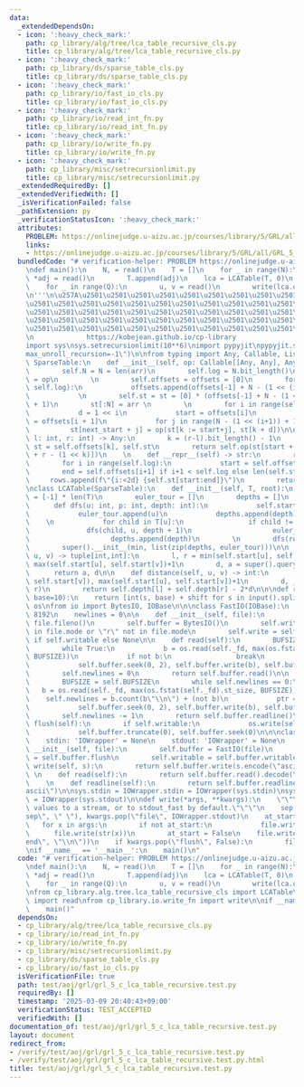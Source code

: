 ```yaml
---
data:
  _extendedDependsOn:
  - icon: ':heavy_check_mark:'
    path: cp_library/alg/tree/lca_table_recursive_cls.py
    title: cp_library/alg/tree/lca_table_recursive_cls.py
  - icon: ':heavy_check_mark:'
    path: cp_library/ds/sparse_table_cls.py
    title: cp_library/ds/sparse_table_cls.py
  - icon: ':heavy_check_mark:'
    path: cp_library/io/fast_io_cls.py
    title: cp_library/io/fast_io_cls.py
  - icon: ':heavy_check_mark:'
    path: cp_library/io/read_int_fn.py
    title: cp_library/io/read_int_fn.py
  - icon: ':heavy_check_mark:'
    path: cp_library/io/write_fn.py
    title: cp_library/io/write_fn.py
  - icon: ':heavy_check_mark:'
    path: cp_library/misc/setrecursionlimit.py
    title: cp_library/misc/setrecursionlimit.py
  _extendedRequiredBy: []
  _extendedVerifiedWith: []
  _isVerificationFailed: false
  _pathExtension: py
  _verificationStatusIcon: ':heavy_check_mark:'
  attributes:
    PROBLEM: https://onlinejudge.u-aizu.ac.jp/courses/library/5/GRL/all/GRL_5_C
    links:
    - https://onlinejudge.u-aizu.ac.jp/courses/library/5/GRL/all/GRL_5_C
  bundledCode: "# verification-helper: PROBLEM https://onlinejudge.u-aizu.ac.jp/courses/library/5/GRL/all/GRL_5_C\n\
    \ndef main():\n    N, = read()\n    T = []\n    for _ in range(N):\n        k,\
    \ *adj = read()\n        T.append(adj)\n    lca = LCATable(T, 0)\n    Q, = read()\n\
    \    for _ in range(Q):\n        u, v = read()\n        write(lca.query(u,v)[0])\n\
    \n'''\n\u257A\u2501\u2501\u2501\u2501\u2501\u2501\u2501\u2501\u2501\u2501\u2501\
    \u2501\u2501\u2501\u2501\u2501\u2501\u2501\u2501\u2501\u2501\u2501\u2501\u2501\
    \u2501\u2501\u2501\u2501\u2501\u2501\u2501\u2501\u2501\u2501\u2501\u2501\u2501\
    \u2501\u2501\u2501\u2501\u2501\u2501\u2501\u2501\u2501\u2501\u2501\u2501\u2501\
    \u2501\u2501\u2501\u2501\u2501\u2501\u2501\u2501\u2501\u2501\u2501\u2501\u2578\
    \n             https://kobejean.github.io/cp-library               \n'''\n\n\n\
    import sys\nsys.setrecursionlimit(10**6)\nimport pypyjit\npypyjit.set_param(\"\
    max_unroll_recursion=-1\")\n\nfrom typing import Any, Callable, List\n\nclass\
    \ SparseTable:\n    def __init__(self, op: Callable[[Any, Any], Any], arr: List[Any]):\n\
    \        self.N = N = len(arr)\n        self.log = N.bit_length()\n        self.op\
    \ = op\n        \n        self.offsets = offsets = [0]\n        for i in range(1,\
    \ self.log):\n            offsets.append(offsets[-1] + N - (1 << (i-1)) + 1)\n\
    \            \n        self.st = st = [0] * (offsets[-1] + N - (1 << (self.log-1))\
    \ + 1)\n        st[:N] = arr \n        \n        for i in range(self.log - 1):\n\
    \            d = 1 << i\n            start = offsets[i]\n            next_start\
    \ = offsets[i + 1]\n            for j in range(N - (1 << (i+1)) + 1):\n      \
    \          st[next_start + j] = op(st[k := start+j], st[k + d])\n\n    def query(self,\
    \ l: int, r: int) -> Any:\n        k = (r-l).bit_length() - 1\n        start,\
    \ st = self.offsets[k], self.st\n        return self.op(st[start + l], st[start\
    \ + r - (1 << k)])\n    \n    def __repr__(self) -> str:\n        rows = []\n\
    \        for i in range(self.log):\n            start = self.offsets[i]\n    \
    \        end = self.offsets[i+1] if i+1 < self.log else len(self.st)\n       \
    \     rows.append(f\"{i:<2d} {self.st[start:end]}\")\n        return '\\n'.join(rows)\n\
    \nclass LCATable(SparseTable):\n    def __init__(self, T, root):\n        self.start\
    \ = [-1] * len(T)\n        euler_tour = []\n        depths = []\n        \n  \
    \      def dfs(u: int, p: int, depth: int):\n            self.start[u] = len(euler_tour)\n\
    \            euler_tour.append(u)\n            depths.append(depth)\n        \
    \    \n            for child in T[u]:\n                if child != p:\n      \
    \              dfs(child, u, depth + 1)\n                    euler_tour.append(u)\n\
    \                    depths.append(depth)\n        \n        dfs(root, -1, 0)\n\
    \        super().__init__(min, list(zip(depths, euler_tour)))\n\n    def query(self,\
    \ u, v) -> tuple[int,int]:\n        l, r = min(self.start[u], self.start[v]),\
    \ max(self.start[u], self.start[v])+1\n        d, a = super().query(l, r)\n  \
    \      return a, d\n\n    def distance(self, u, v) -> int:\n        l, r = min(self.start[u],\
    \ self.start[v]), max(self.start[u], self.start[v])+1\n        d, _ = super().query(l,\
    \ r)\n        return self.depth[l] + self.depth[r] - 2*d\n\n\ndef read(shift=0,\
    \ base=10):\n    return [int(s, base) + shift for s in input().split()]\nimport\
    \ os\nfrom io import BytesIO, IOBase\n\n\nclass FastIO(IOBase):\n    BUFSIZE =\
    \ 8192\n    newlines = 0\n\n    def __init__(self, file):\n        self._fd =\
    \ file.fileno()\n        self.buffer = BytesIO()\n        self.writable = \"x\"\
    \ in file.mode or \"r\" not in file.mode\n        self.write = self.buffer.write\
    \ if self.writable else None\n\n    def read(self):\n        BUFSIZE = self.BUFSIZE\n\
    \        while True:\n            b = os.read(self._fd, max(os.fstat(self._fd).st_size,\
    \ BUFSIZE))\n            if not b:\n                break\n            ptr = self.buffer.tell()\n\
    \            self.buffer.seek(0, 2), self.buffer.write(b), self.buffer.seek(ptr)\n\
    \        self.newlines = 0\n        return self.buffer.read()\n\n    def readline(self):\n\
    \        BUFSIZE = self.BUFSIZE\n        while self.newlines == 0:\n         \
    \   b = os.read(self._fd, max(os.fstat(self._fd).st_size, BUFSIZE))\n        \
    \    self.newlines = b.count(b\"\\n\") + (not b)\n            ptr = self.buffer.tell()\n\
    \            self.buffer.seek(0, 2), self.buffer.write(b), self.buffer.seek(ptr)\n\
    \        self.newlines -= 1\n        return self.buffer.readline()\n\n    def\
    \ flush(self):\n        if self.writable:\n            os.write(self._fd, self.buffer.getvalue())\n\
    \            self.buffer.truncate(0), self.buffer.seek(0)\n\n\nclass IOWrapper(IOBase):\n\
    \    stdin: 'IOWrapper' = None\n    stdout: 'IOWrapper' = None\n    \n    def\
    \ __init__(self, file):\n        self.buffer = FastIO(file)\n        self.flush\
    \ = self.buffer.flush\n        self.writable = self.buffer.writable\n\n    def\
    \ write(self, s):\n        return self.buffer.write(s.encode(\"ascii\"))\n   \
    \ \n    def read(self):\n        return self.buffer.read().decode(\"ascii\")\n\
    \    \n    def readline(self):\n        return self.buffer.readline().decode(\"\
    ascii\")\n\nsys.stdin = IOWrapper.stdin = IOWrapper(sys.stdin)\nsys.stdout = IOWrapper.stdout\
    \ = IOWrapper(sys.stdout)\n\ndef write(*args, **kwargs):\n    \"\"\"Prints the\
    \ values to a stream, or to stdout_fast by default.\"\"\"\n    sep, file = kwargs.pop(\"\
    sep\", \" \"), kwargs.pop(\"file\", IOWrapper.stdout)\n    at_start = True\n \
    \   for x in args:\n        if not at_start:\n            file.write(sep)\n  \
    \      file.write(str(x))\n        at_start = False\n    file.write(kwargs.pop(\"\
    end\", \"\\n\"))\n    if kwargs.pop(\"flush\", False):\n        file.flush()\n\
    \nif __name__ == '__main__':\n    main()\n"
  code: "# verification-helper: PROBLEM https://onlinejudge.u-aizu.ac.jp/courses/library/5/GRL/all/GRL_5_C\n\
    \ndef main():\n    N, = read()\n    T = []\n    for _ in range(N):\n        k,\
    \ *adj = read()\n        T.append(adj)\n    lca = LCATable(T, 0)\n    Q, = read()\n\
    \    for _ in range(Q):\n        u, v = read()\n        write(lca.query(u,v)[0])\n\
    \nfrom cp_library.alg.tree.lca_table_recursive_cls import LCATable\nfrom cp_library.io.read_int_fn\
    \ import read\nfrom cp_library.io.write_fn import write\n\nif __name__ == '__main__':\n\
    \    main()"
  dependsOn:
  - cp_library/alg/tree/lca_table_recursive_cls.py
  - cp_library/io/read_int_fn.py
  - cp_library/io/write_fn.py
  - cp_library/misc/setrecursionlimit.py
  - cp_library/ds/sparse_table_cls.py
  - cp_library/io/fast_io_cls.py
  isVerificationFile: true
  path: test/aoj/grl/grl_5_c_lca_table_recursive.test.py
  requiredBy: []
  timestamp: '2025-03-09 20:40:43+09:00'
  verificationStatus: TEST_ACCEPTED
  verifiedWith: []
documentation_of: test/aoj/grl/grl_5_c_lca_table_recursive.test.py
layout: document
redirect_from:
- /verify/test/aoj/grl/grl_5_c_lca_table_recursive.test.py
- /verify/test/aoj/grl/grl_5_c_lca_table_recursive.test.py.html
title: test/aoj/grl/grl_5_c_lca_table_recursive.test.py
---
```

